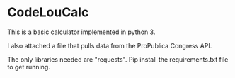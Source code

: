 # CodeLouCalc

This is a basic calculator implemented in python 3.

I also attached a file that pulls data from the ProPublica Congress API. 

The only libraries needed are "requests". Pip install the requirements.txt file to get running.

